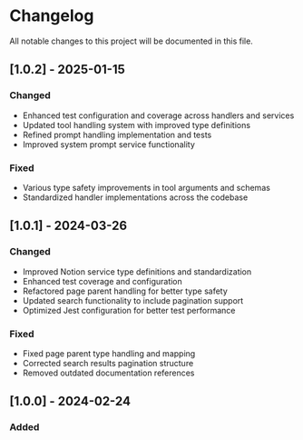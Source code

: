 # Changelog

All notable changes to this project will be documented in this file.

## [1.0.2] - 2025-01-15

### Changed

- Enhanced test configuration and coverage across handlers and services
- Updated tool handling system with improved type definitions
- Refined prompt handling implementation and tests
- Improved system prompt service functionality

### Fixed

- Various type safety improvements in tool arguments and schemas
- Standardized handler implementations across the codebase

## [1.0.1] - 2024-03-26

### Changed

- Improved Notion service type definitions and standardization
- Enhanced test coverage and configuration
- Refactored page parent handling for better type safety
- Updated search functionality to include pagination support
- Optimized Jest configuration for better test performance

### Fixed

- Fixed page parent type handling and mapping
- Corrected search results pagination structure
- Removed outdated documentation references

## [1.0.0] - 2024-02-24

### Added
